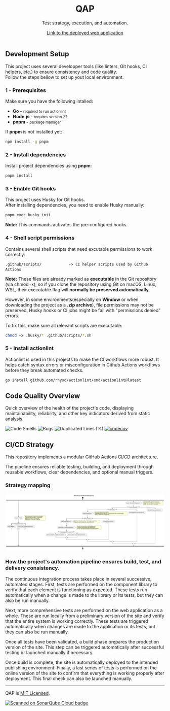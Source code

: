 <div align="center">
    <h1>QAP</h1>
    <p>Test strategy, execution, and automation.</p>
    <a href="https://hawk-user.github.io/QAP/">Link to the deployed web application</a>
</div>

</br>

## Development Setup
This project uses several developper tools (like linters, Git hooks, CI helpers, etc.) to ensure consistency and code quality.</br>Follow the steps bellow to set up yout local environment.

### 1 - Prerequisites
Make sure you have the following intalled:
- **Go -** <small> required to run actionlint</small>
- **Node.js -** <small> requires version 22</small>
- **pnpm -** <small> package manager</small>

If **pnpm** is not installed yet:

```bash
npm install -g pnpm
```

### 2 - Install dependencies
Install project dependencies using **pnpm**:

```bash
pnpm install
```

### 3 - Enable Git hooks
This project uses <a hreh="https://typicode.github.io/husky/">Husky</a> for Git hooks.</br>After installing dependencies, you need to enable Husky manually:

```bash
pnpm exec husky init
```

**Note:** This commands activates the pre-configured hooks.

### 4 - Shell script permissions
Contains several shell scripts that need excutable permissions to work correctly:

```
.github/scripts/            -> CI helper scripts used by Github Actions
```

**Note:** These files are already marked as **executable** in the Git repository (via chmod+x), so if you clone the repository using Git on macOS, Linux, WSL, their executable flag will **normally be preserved automatically**.

However, in some environments(especially on **Window** or when downloading the project as a **.zip archive**), file permissions may not be preserved, Husky hooks or CI jobs might be fail with "permissions denied" errors.

To fix this, make sure all relevant scripts are executable:

```bash
chmod +x .husky/* .github/scripts/*.sh
```

### 5 - Install actionlint
Actionlint is used in this projects to make the CI workflows more robust. It helps catch syntax errors or misconfiguration in Github Actions workflows before they break automated checks.

```bash
go install github.com/rhysd/actionlint/cmd/actionlint@latest
```

## Code Quality Overview

Quick overview of the health of the project's code, displaying maintainability, reliability, and other key indicators derived from static analysis.

![Code Smells](https://sonarcloud.io/api/project_badges/measure?project=hawk-user_QAP&metric=code_smells)
![Bugs](https://sonarcloud.io/api/project_badges/measure?project=hawk-user_QAP&metric=bugs)
![Duplicated Lines (%)](https://sonarcloud.io/api/project_badges/measure?project=hawk-user_QAP&metric=duplicated_lines_density)
[![codecov](https://codecov.io/gh/hawk-user/QAP/graph/badge.svg?token=3V63X2XTS2)](https://codecov.io/gh/hawk-user/QAP)


## CI/CD Strategy

This repository implements a modular GitHub Actions CI/CD architecture.

The pipeline ensures reliable testing, building, and deployment through reusable workflows, clear dependencies, and optional manual triggers.


### Strategy mapping
![CI/CD Diagram](/docs/diagrams/CI-CD.pipeline.svg)

### How the project's automation pipeline ensures build, test, and delivery consistency.

The continuous integration process takes place in several successive, automated stages. First, tests are performed on the component library to verify that each element is functioning as expected. These tests run automatically when a change is made to the library or its tests, but they can also be run manually.

Next, more comprehensive tests are performed on the web application as a whole. These are run locally from a preliminary version of the site and verify that the entire system is working correctly. These tests are triggered automatically when changes are made to the application or its tests, but they can also be run manually.

Once all tests have been validated, a build phase prepares the production version of the site. This step can be triggered automatically after successful testing or launched manually if necessary.

Once build is complete, the site is automatically deployed to the intended publishing environment. Finally, a last series of tests is performed on the online version of the site to confirm that everything is working properly after deployment. This final check can also be launched manually.


---

<p>
    QAP is <a href="LICENSE">MIT Licensed</a>.
</p>

<a href="https://sonarcloud.io/summary/new_code?id=hawk-user_QAP">
    <img
        alt="Scanned on SonarQube Cloud badge"
        src="https://sonarcloud.io/images/project_badges/sonarcloud-highlight.svg"/>
</a>
